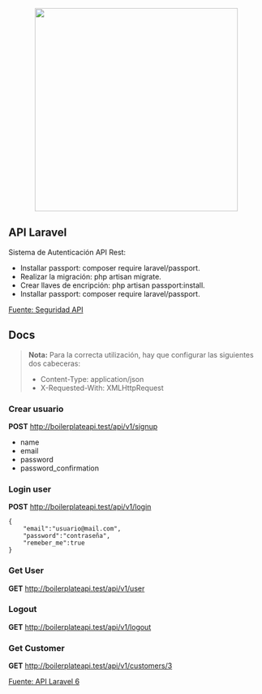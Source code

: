 <p align="center"><img src="https://res.cloudinary.com/dtfbvvkyp/image/upload/v1566331377/laravel-logolockup-cmyk-red.svg" width="400"></p>


## API Laravel

Sistema de Autenticación API Rest:

- Installar passport: composer require laravel/passport.
- Realizar la migración: php artisan migrate.
- Crear llaves de encripción: php artisan passport:install.
- Installar passport: composer require laravel/passport.


[Fuente: Seguridad API ](https://medium.com/@cvallejo/sistema-de-autenticaci%C3%B3n-api-rest-con-laravel-5-6-240be1f3fc7d)


## Docs

> **Nota:** Para la correcta utilización, hay que configurar las siguientes dos cabeceras:
>  - Content-Type: application/json  
>  - X-Requested-With: XMLHttpRequest

### Crear usuario
**POST** http://boilerplateapi.test/api/v1/signup
 - name
 - email
 - password
 - password_confirmation
 
 ### Login user
**POST**  http://boilerplateapi.test/api/v1/login

    {
    	"email":"usuario@mail.com",
    	"password":"contraseña",
    	"remeber_me":true
    }

### Get User
**GET** http://boilerplateapi.test/api/v1/user

### Logout
**GET** http://boilerplateapi.test/api/v1/logout

### Get Customer
**GET** http://boilerplateapi.test/api/v1/customers/3


[Fuente: API Laravel 6](https://kode-blog.io/laravel-5-rest-api)
